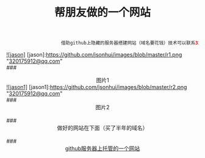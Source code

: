 <!--
# <div class="text" align=center background=#005430>------新闻项目------</div><br>
```java
                    这个项目来源于XXX，现在分享出来，有些bug，技术可以联系320175912@qq.com
```

<div align=center>
<image border=0 alt="图一" src="https://github.com/jsonhui/images/blob/master/n1.png"></image>
<image border=0 alt="图一" src="https://github.com/jsonhui/images/blob/master/n1.png"></image>
<image border=0 alt="图一" src="https://github.com/jsonhui/images/blob/master/n1.png"></image>
<image border=0 alt="图一" src="https://github.com/jsonhui/images/blob/master/n1.png"></image>
<image border=0 alt="图一" src="https://github.com/jsonhui/images/blob/master/n1.png"></image>
</div>
<div align=center>
<image border-style:solid; border-width:1px; border-color:#000 alt="图1" src="https://github.com/jsonhui/images/blob/master/n1.png"/>
</div>
###<div class="text" align=center>-图片1-</div><br>
-->
# <div class="text" align=center background="#005430">帮朋友做的一个网站</div><br>
```java
                    借助github上隐藏的服务器搭建网站（域名要花钱）技术可以联系320175912@qq.com
```
[![jason]](http://my.csdn.net/jason_fish)
[jason]:https://github.com/jsonhui/images/blob/master/r1.png "320175912@qq.com"
<br>
###<div class="text" align=center>图片1</div>
[![jason1]](http://my.csdn.net/jason_fish)
[jason1]:https://github.com/jsonhui/images/blob/master/r2.png "320175912@qq.com"
<br>
###<div class="text" align=center>图片2</div><br>
###<div class="text" align=center>做好的网站在下面（买了半年的域名）</div><br>
###<div align=center>[github服务器上托管的一个网站](http://www.ruifengcanyin.com)</div><br>
